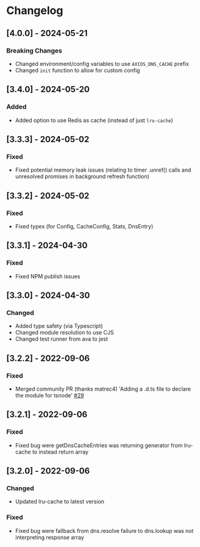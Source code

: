 # Changelog

## [4.0.0] - 2024-05-21

### **Breaking Changes**

- Changed environment/config variables to use `AXIOS_DNS_CACHE` prefix
- Changed `init` function to allow for custom config

## [3.4.0] - 2024-05-20

### Added

- Added option to use Redis as cache (instead of just `lru-cache`)

## [3.3.3] - 2024-05-02

### Fixed

- Fixed potential memory leak issues (relating to timer .unref() calls and unresolved promises in background refresh function)

## [3.3.2] - 2024-05-02

### Fixed

- Fixed types (for Config, CacheConfig, Stats, DnsEntry)

## [3.3.1] - 2024-04-30

### Fixed

- Fixed NPM publish issues

## [3.3.0] - 2024-04-30

### Changed

- Added type safety (via Typescript)
- Changed module resolution to use CJS
- Changed test runner from ava to jest

## [3.2.2] - 2022-09-06

### Fixed

- Merged community PR (thanks matrec4) 'Adding a .d.ts file to declare the module for tsnode' [#29](https://github.com/tcollinsworth/axios-cached-dns-resolve/pull/29)

## [3.2.1] - 2022-09-06

### Fixed

- Fixed bug were getDnsCacheEntries was returning generator from lru-cache to instead return array

## [3.2.0] - 2022-09-06

### Changed

- Updated lru-cache to latest version

### Fixed

- Fixed bug were fallback from dns.resolve failure to dns.lookup was not interpreting response array
